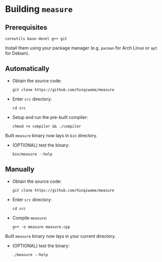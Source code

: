 # Building `measure`
## Prerequisites
```
coreutils base-devel g++ git
```
Install them using your package manager (e.g. `pacman` for Arch Linux or `apt` for Debian).

## Automatically
- Obtain the source code:
  ```
  git clone https://github.com/hinqiwame/measure
  ```
- Enter `src` directory:
  ```
  cd src
  ```
- Setup and run the pre-built compiler:
  ```
  chmod +x compiler && ./compiler
  ```
Built `measure` binary now lays in `bin` directory.

- (OPTIONAL) test the binary:
  ```
  bin/measure --help
  ```

## Manually
- Obtain the source code:
  ```
  git clone https://github.com/hinqiwame/measure
  ```
- Enter `src` directory:
  ```
  cd src
  ```
- Compile `measure`:
  ```
  g++ -o measure measure.cpp
  ```
Built `measure` binary now lays in your current directory.

- (OPTIONAL) test the binary:
  ```
  ./measure --help
  ```

  

